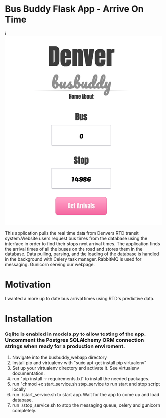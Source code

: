 # Bus Buddy Flask App - Arrive On Time

i![Screenshot](/images/busbuddy_image.png)

This application pulls the real time data from Denvers RTD transit system.Website users request bus times from the database using the interface in order to find their stops next arrival times. The application finds the arrival times of all the buses on the road and stores them in the database. Data pulling, parsing, and the loading of the database is handled in the background with Celery task manager. RabbitMQ is used for messaging. Gunicorn serving our webpage.

# Motivation

I wanted a more up to date bus arrival times using RTD's predictive data.

# Installation

### Sqlite is enabled in models.py to allow testing of the app. Uncomment the Postgres SQLAlchemy ORM connection strings when ready for a production enviroment.


1. Navigate into the busbuddy_webapp directory
2. Install pip and virtualenv with "sudo apt-get install pip virtualenv"
3. Set up your virtualenv directory and activate it. See virtualenv documentation. 
4. run "pip install -r requirements.txt" to install the needed packages.
5. run "chmod +x start_service.sh stop_service to run start and stop script locally 
6. run ./start_service.sh to start app. Wait for the app to come up and load database. 
7. run ./stop_service.sh to stop the messaging queue, celery and gunicorn completely.
